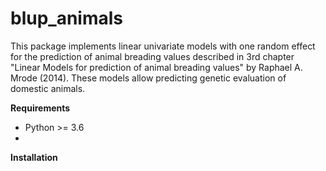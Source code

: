 # blup_animals

This package implements linear univariate models with one random effect for the prediction of animal breading values described in 3rd chapter "Linear Models for prediction of animal breading values" by  Raphael A. Mrode (2014). These models allow predicting genetic evaluation of domestic animals.



**Requirements**

- Python >= 3.6
- 



**Installation**

